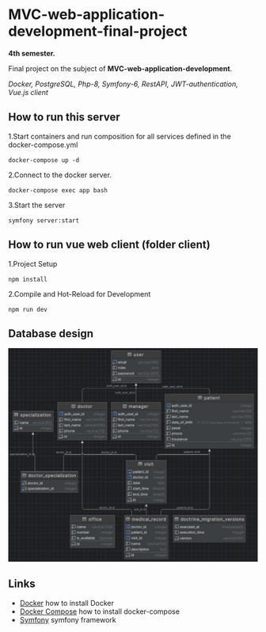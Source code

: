 # MVC-web-application-development-final-project
**4th semester.**

Final project on the subject of **MVC-web-application-development**.

<i>Docker, PostgreSQL, Php-8, Symfony-6, RestAPI, JWT-authentication, Vue.js client</i>


## How to run this server

1.Start containers and run composition for all services defined in the docker-compose.yml

    docker-compose up -d

2.Connect to the docker server.

    docker-compose exec app bash

3.Start the server

    symfony server:start


## How to run vue web client (folder client)

1.Project Setup

    npm install

2.Compile and Hot-Reload for Development

    npm run dev


## Database design
![Database design](https://raw.githubusercontent.com/gitEugeneL/Healthcare-CRM-final-project/main/presentation/dbDesign.png?token=GHSAT0AAAAAACAH5ZKHTCIJ7FWNDDFQQ4QWZEHKMIQ)


## Links

* [Docker](https://developer.fedoraproject.org/tools/docker/about.html) how to install Docker
* [Docker Compose](https://developer.fedoraproject.org/tools/docker/compose.html) how to install docker-compose
* [Symfony](https://symfony.com/) symfony framework
